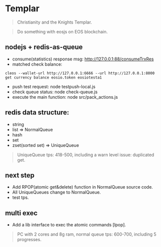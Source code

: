 # Templar
> Christianity and the Knights Templar.

> Do something with eosjs on EOS blockchain. 

## nodejs + redis-as-queue
- consume(statistics) response msg: http://127.0.0.1:88/consumeTrxRes
- matched check balance:

```
cleos --wallet-url http://127.0.0.1:6666 --url http://127.0.0.1:8000  get currency balance eosio.token eosiotesta1
```

- push test request: node testpush-local.js
- check queue status: node check-queue.js
- execute the main function: node src/pack_actions.js

## redis data structure:
- string
- list => NormalQueue
- hash
- set
- zset(sorted set) => UniqueQueue

> UniqueQueue tps: 418-500, including a warn level issue: duplicated get.

## next step
- Add RPOP(atomic get&delete) function in NormalQueue source code.
- All UniqueQueues change to NormalQueue.
- test tps.

## multi exec
- Add a lib interface to exec the atomic commands [lpop].

> PC with 2 cores and 8g ram, normal queue tps: 600-700, including 5 progresses.
